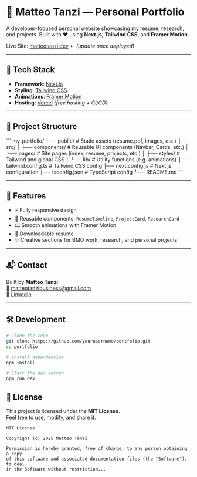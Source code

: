 # 🧠 Matteo Tanzi — Personal Portfolio

A developer-focused personal website showcasing my resume, research, and projects. Built with ❤️ using **Next.js**, **Tailwind CSS**, and **Framer Motion**.

Live Site: [matteotanzi.dev](https://yourdomain.com) ← *(update once deployed)*

---

## 🚀 Tech Stack

- **Framework**: [Next.js](https://nextjs.org/)
- **Styling**: [Tailwind CSS](https://tailwindcss.com/)
- **Animations**: [Framer Motion](https://www.framer.com/motion/)
- **Hosting**: [Vercel](https://vercel.com/) *(free hosting + CI/CD)*

---

## 📁 Project Structure

\`\`\`
my-portfolio/
├── public/              # Static assets (resume.pdf, images, etc.)
├── src/
│   ├── components/      # Reusable UI components (Navbar, Cards, etc.)
│   ├── pages/           # Site pages (index, resume, projects, etc.)
│   ├── styles/          # Tailwind and global CSS
│   └── lib/             # Utility functions (e.g. animations)
├── tailwind.config.ts   # Tailwind CSS config
├── next.config.js       # Next.js configuration
├── tsconfig.json        # TypeScript config
└── README.md
\`\`\`

---

## 🧩 Features

- ⚡ Fully responsive design
- 🧱 Reusable components: `ResumeTimeline`, `ProjectCard`, `ResearchCard`
- 🎞️ Smooth animations with Framer Motion
- 📄 Downloadable resume
- ✨ Creative sections for BMO work, research, and personal projects

---

## 📬 Contact

Built by **Matteo Tanzi**  
📧 [matteotanzibusiness@gmail.com](mailto:matteotanzibusiness@gmail.com)  
🔗 [LinkedIn](https://www.linkedin.com/in/matteospencertanzi/)

---

## 🛠 Development

```bash
# Clone the repo
git clone https://github.com/yourusername/portfolio.git
cd portfolio

# Install dependencies
npm install

# Start the dev server
npm run dev

```
## 📝 License

This project is licensed under the **MIT License**.  
Feel free to use, modify, and share it.

```text
MIT License

Copyright (c) 2025 Matteo Tanzi

Permission is hereby granted, free of charge, to any person obtaining a copy
of this software and associated documentation files (the "Software"), to deal
in the Software without restriction...